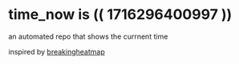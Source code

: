 # time_now is (( 1716296400997 ))

an automated repo that shows the currnent time

inspired by [breakingheatmap](https://github.com/breakingheatmap/breakingheatmap)